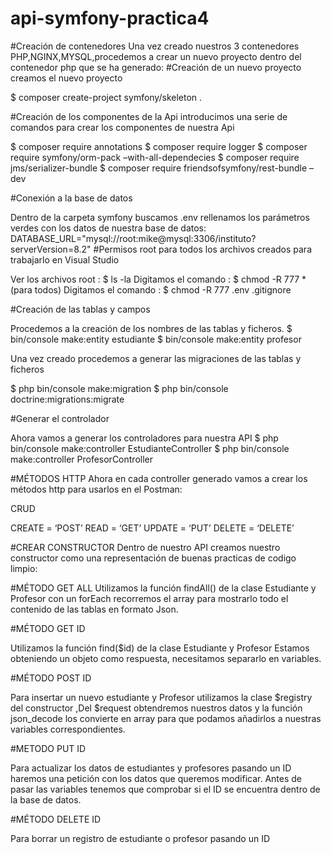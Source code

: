 ﻿# api-symfony-practica4
#Creación de contenedores
Una vez creado nuestros 3 contenedores PHP,NGINX,MYSQL,procedemos a crear un nuevo proyecto dentro del contenedor php que se ha generado:
#Creación de un nuevo proyecto
creamos el nuevo proyecto 

$ composer create-project symfony/skeleton .

#Creación de los componentes de la Api 
introducimos una serie de comandos para crear los componentes de nuestra Api

$ composer require annotations
$ composer require logger
$ composer require symfony/orm-pack –with-all-dependecies
$ composer require jms/serializer-bundle
$ composer require friendsofsymfony/rest-bundle –dev


#Conexión a la base de datos

Dentro de la carpeta symfony buscamos .env
rellenamos los parámetros verdes con los datos de nuestra base de datos:
DATABASE_URL="mysql://root:mike@mysql:3306/instituto?serverVersion=8.2"
#Permisos root para todos los archivos creados para trabajarlo en Visual Studio

Ver los archivos root : $ ls -la
Digitamos el comando : $ chmod -R 777 * (para todos)
Digitamos el comando : $ chmod -R 777 .env .gitignore

#Creación de las tablas y campos

Procedemos a la creación de los nombres de las tablas y ficheros.
$ bin/console make:entity estudiante
$ bin/console make:entity profesor

Una vez creado procedemos a generar las migraciones de las tablas y ficheros

$ php bin/console make:migration
$ php bin/console doctrine:migrations:migrate

#Generar el controlador

Ahora vamos a generar los controladores para nuestra API
$ php bin/console make:controller EstudianteController
$ php bin/console make:controller ProfesorController

#MÉTODOS HTTP 
 Ahora en cada controller generado vamos a crear los métodos http para usarlos en el Postman:

CRUD

CREATE  = ‘POST’
READ      = ‘GET’
UPDATE = ‘PUT’
DELETE = ‘DELETE’



#CREAR CONSTRUCTOR
Dentro de nuestro API creamos nuestro constructor como una representación de buenas practicas de codigo limpio:

#MÉTODO GET ALL
Utilizamos la función findAll() de la clase Estudiante y Profesor 
con un forEach recorremos el array para mostrarlo todo el contenido de las tablas en formato Json.

#MÉTODO GET ID

Utilizamos la función find($id) de la clase Estudiante y Profesor 
Estamos obteniendo un objeto como respuesta, necesitamos separarlo en variables.

#MÉTODO POST ID

Para insertar un nuevo estudiante y Profesor utilizamos la clase $registry del constructor ,Del $request obtendremos nuestros datos y la función json_decode los convierte en array para que podamos añadirlos a nuestras variables correspondientes.

#METODO PUT ID

Para actualizar los datos de estudiantes y profesores pasando un ID haremos una petición con los datos que queremos modificar. Antes de pasar las variables tenemos que comprobar si el ID se encuentra dentro de la base de datos.

#MÉTODO DELETE ID

Para borrar un registro de estudiante o profesor pasando un ID 


